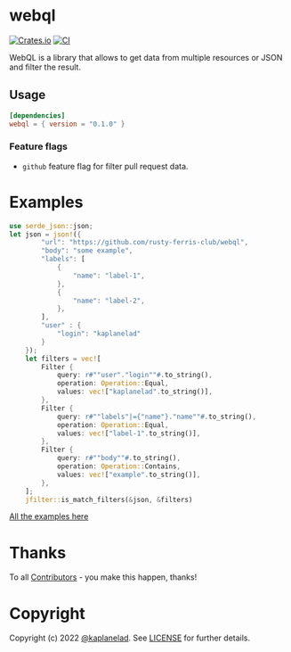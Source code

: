 # webql
[![Crates.io](https://img.shields.io/crates/v/webql?style=flat-square)](https://crates.io/crates/webql)
[![CI](https://github.com/rusty-ferris-club/webql/actions/workflows/ci.yaml/badge.svg)](https://github.com/rusty-ferris-club/webql/actions/workflows/ci.yaml)

WebQL is a library that allows to get data from multiple resources or JSON and filter the result.

## Usage 
```toml
[dependencies]
webql = { version = "0.1.0" }
```

### Feature flags
* `github` feature flag for filter pull request data.

# Examples
```rs
use serde_json::json;
let json = json!({
        "url": "https://github.com/rusty-ferris-club/webql",
        "body": "some example",
        "labels": [
            {
                "name": "label-1",
            },
            {
                "name": "label-2",
            },
        ],
        "user" : {
            "login": "kaplanelad"
        }
    });
    let filters = vec![
        Filter {
            query: r#""user"."login""#.to_string(),
            operation: Operation::Equal,
            values: vec!["kaplanelad".to_string()],
        },
        Filter {
            query: r#""labels"|={"name"}."name""#.to_string(),
            operation: Operation::Equal,
            values: vec!["label-1".to_string()],
        },
        Filter {
            query: r#""body""#.to_string(),
            operation: Operation::Contains,
            values: vec!["example".to_string()],
        },
    ];
    jfilter::is_match_filters(&json, &filters)
```

[All the examples here](./example/README.MD)

# Thanks
To all [Contributors](https://github.com/rusty-ferris-club/webql/graphs/contributors) - you make this happen, thanks!

# Copyright
Copyright (c) 2022 [@kaplanelad](https://github.com/kaplanelad). See [LICENSE](LICENSE.txt) for further details.
